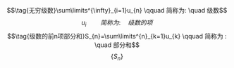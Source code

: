 $$\tag{无穷级数}\sum\limits^{\infty}_{i=1}u_{n} \qquad 简称为: \quad 级数$$
$$\tag{级数的通项}u_{i} \qquad 简称为: \quad 级数的项$$
$$\tag{级数的前n项部分和}S_{n}=\sum\limits^{n}_{k=1}u_{k} \qquad 简称为 : \quad 部分和$$
$$\tag{级数的部分和数列}\{S_{n}\}$$